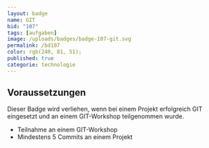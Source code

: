 ```yaml
---
layout: badge
name: GIT
bid: "107"
tags: [aufgaben]
image: /uploads/badges/badge-107-git.svg
permalink: /bd107
color: rgb(240, 81, 51);
published: true
categorie: technologie
---
```


## Voraussetzungen

Dieser Badge wird verliehen, wenn bei einem Projekt erfolgreich GIT eingesetzt und an einem GIT-Workshop teilgenommen wurde.

* Teilnahme an einem GIT-Workshop
* Mindestens 5 Commits an einem Projekt

